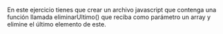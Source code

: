 
En este ejercicio tienes que crear un archivo javascript que contenga una función llamada eliminarUltimo() que reciba como parámetro un array y elimine el último elemento de este.
